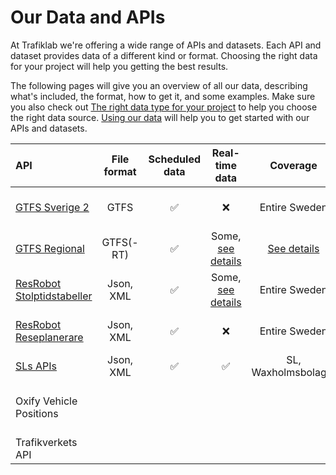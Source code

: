 # Our Data and APIs

At Trafiklab we're offering a wide range of APIs and datasets. Each API and dataset provides data of a different kind or format. Choosing the right data for your project will help you getting the best results.

The following pages will give you an overview of all our data, describing what's included, the format, how to get it, and some examples. Make sure you also check out [The right data type for your project](../the-right-data-type-for-your-project.md) to help you choose the right data source. [Using our data](../transport-data-formats/) will help you to get started with our APIs and datasets.

| API | File format | Scheduled data | Real-time data | Coverage | What is it |
| :--- | :---: | :---: | :---: | :---: | :--- |
| [GTFS Sverige 2](gtfs/gtfs-sverige-2-static/) | GTFS | ✅ | ❌ | Entire Sweden | All Public Transport Dataset |
| [GTFS Regional](gtfs/gtfs-regional/) | GTFS\(-RT\) | ✅ | Some, [see details](gtfs/gtfs-regional/#which-operators-are-covered-by-this-dataset) | [See details](gtfs/gtfs-regional/#which-operators-are-covered-by-this-dataset) | Public Transport Datasets |
| [ResRobot Stolptidstabeller](resrobot/resrobot-departures.md) | Json, XML | ✅ | Some, [see details](resrobot/resrobot-departures.md) | Entire Sweden | Departure board API |
| [ResRobot Reseplanerare](resrobot/resrobot-routeplanner.md) | Json, XML | ✅ | ❌ | Entire Sweden | Travel planner API |
| [SLs APIs ](sl/) | Json, XML | ✅ | ✅ | SL, Waxholmsbolaget | API collection |
| Oxify Vehicle Positions |  |  |  |  | Realtime train position API |
| Trafikverkets API |  |  |  |  | Road and rail API |



